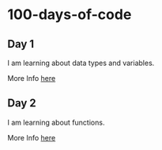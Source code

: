 # 100-days-of-code

## Day 1

I am learning about data types and variables.

More Info [here](challenges\week-01\day-01-variables\day-01-variables.md)

## Day 2

I am learning about functions.

More Info [here](challenges\week-01\day-02-functions\day-02-functions.md)
